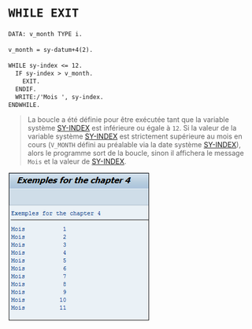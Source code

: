 # **`WHILE EXIT`**

```JS
DATA: v_month TYPE i.

v_month = sy-datum+4(2).

WHILE sy-index <= 12.
  IF sy-index > v_month.
    EXIT.
  ENDIF.
  WRITE:/'Mois ', sy-index.
ENDWHILE.
```

> La boucle a été définie pour être exécutée tant que la variable système [SY-INDEX](../99_Help/02_SY-SYSTEM.md) est inférieure ou égale à `12`. Si la valeur de la variable système [SY-INDEX](../99_Help/02_SY-SYSTEM.md) est strictement supérieure au mois en cours (`V_MONTH` défini au préalable via la date système [SY-INDEX](../99_Help/02_SY-SYSTEM.md)), alors le programme sort de la boucle, sinon il affichera le message `Mois` et la valeur de [SY-INDEX](../99_Help/02_SY-SYSTEM.md).

![](../00_Ressources/03_06_01.png)
